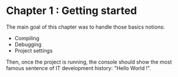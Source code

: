 # Chapter 1 : Getting started

The main goal of this chapter was to handle those basics notions:
  * Compiling
  * Debugging
  * Project settings 

Then, once the project is running, the console should show the most famous sentence of IT development history: "Hello World !".
